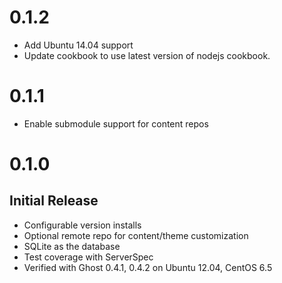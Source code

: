 # 0.1.2

  * Add Ubuntu 14.04 support
  * Update cookbook to use latest version of nodejs cookbook.

# 0.1.1

  * Enable submodule support for content repos

# 0.1.0

## Initial Release

  * Configurable version installs
  * Optional remote repo for content/theme customization
  * SQLite as the database
  * Test coverage with ServerSpec
  * Verified with Ghost 0.4.1, 0.4.2 on Ubuntu 12.04, CentOS 6.5
